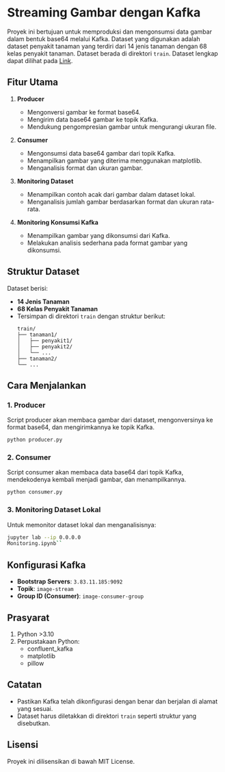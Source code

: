 # Streaming Gambar dengan Kafka

Proyek ini bertujuan untuk memproduksi dan mengonsumsi data gambar dalam bentuk base64 melalui Kafka. Dataset yang digunakan adalah dataset penyakit tanaman yang terdiri dari 14 jenis tanaman dengan 68 kelas penyakit tanaman. Dataset berada di direktori `train`. Dataset lengkap dapat dilihat pada [Link](https://www.kaggle.com/datasets/tanukii/plantgeniusdataset).

## Fitur Utama
1. **Producer**
   - Mengonversi gambar ke format base64.
   - Mengirim data base64 gambar ke topik Kafka.
   - Mendukung pengompresian gambar untuk mengurangi ukuran file.

2. **Consumer**
   - Mengonsumsi data base64 gambar dari topik Kafka.
   - Menampilkan gambar yang diterima menggunakan matplotlib.
   - Menganalisis format dan ukuran gambar.

3. **Monitoring Dataset**
   - Menampilkan contoh acak dari gambar dalam dataset lokal.
   - Menganalisis jumlah gambar berdasarkan format dan ukuran rata-rata.

4. **Monitoring Konsumsi Kafka**
   - Menampilkan gambar yang dikonsumsi dari Kafka.
   - Melakukan analisis sederhana pada format gambar yang dikonsumsi.

## Struktur Dataset
Dataset berisi:
- **14 Jenis Tanaman**
- **68 Kelas Penyakit Tanaman**
- Tersimpan di direktori `train` dengan struktur berikut:
  ```
  train/
  ├── tanaman1/
  │   ├── penyakit1/
  │   ├── penyakit2/
  │   └── ...
  ├── tanaman2/
  └── ...
  ```

## Cara Menjalankan

### 1. Producer
Script producer akan membaca gambar dari dataset, mengonversinya ke format base64, dan mengirimkannya ke topik Kafka.
```bash
python producer.py
```

### 2. Consumer
Script consumer akan membaca data base64 dari topik Kafka, mendekodenya kembali menjadi gambar, dan menampilkannya.
```bash
python consumer.py
```

### 3. Monitoring Dataset Lokal
Untuk memonitor dataset lokal dan menganalisisnya:
```bash
jupyter lab --ip 0.0.0.0
Monitoring.ipynb``


```

## Konfigurasi Kafka
- **Bootstrap Servers**: `3.83.11.185:9092`
- **Topik**: `image-stream`
- **Group ID (Consumer)**: `image-consumer-group`

## Prasyarat
1. Python >3.10
2. Perpustakaan Python:
   - confluent_kafka
   - matplotlib
   - pillow

## Catatan
- Pastikan Kafka telah dikonfigurasi dengan benar dan berjalan di alamat yang sesuai.
- Dataset harus diletakkan di direktori `train` seperti struktur yang disebutkan.

## Lisensi
Proyek ini dilisensikan di bawah MIT License.
